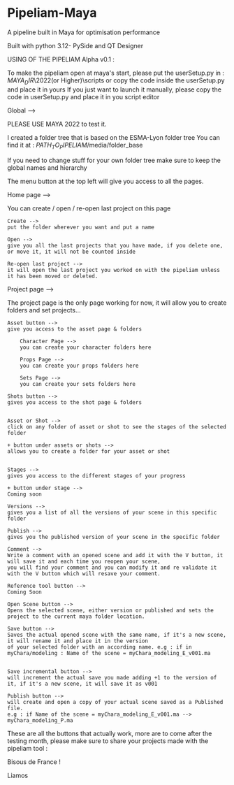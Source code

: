 # Pipeliam-Maya
A pipeline built in Maya for optimisation performance

Built with python 3.12- PySide and QT Designer


USING OF THE PIPELIAM Alpha v0.1 : 

To make the pipeliam open at maya's start, please put the userSetup.py in : $MAYA_DIR$\2022(or Higher)\scripts or copy the code inside the userSetup.py and place it in yours
If you just want to launch it manually, please copy the code in userSetup.py and place it in you script editor

Global -->

PLEASE USE MAYA 2022 to test it.

I created a folder tree that is based on the ESMA-Lyon folder tree
You can find it at : $PATH_TO_PIPELIAM$/media/folder_base

If you need to change stuff for your own folder tree make sure to keep the global names and hierarchy

The menu button at the top left will give you access to all the pages. 


Home page --> 

You can create / open / re-open last project on this page

	Create --> 
	put the folder wherever you want and put a name

	Open --> 
	give you all the last projects that you have made, if you delete one, or move it, it will not be counted inside

	Re-open last project -->
	it will open the last project you worked on with the pipeliam unless it has been moved or deleted. 

Project page --> 

The project page is the only page working for now, it will allow you to create folders and set projects… 

	Asset button --> 
	give you access to the asset page & folders 

		Character Page -->
		you can create your character folders here

		Props Page -->
		you can create your props folders here

		Sets Page -->
		you can create your sets folders here
	
	Shots button -->
	gives you access to the shot page & folders

	
	Asset or Shot --> 
	click on any folder of asset or shot to see the stages of the selected folder 

	+ button under assets or shots -->
	allows you to create a folder for your asset or shot
	

	Stages --> 
	gives you access to the different stages of your progress

	+ button under stage --> 
	Coming soon
	
	Versions --> 
	gives you a list of all the versions of your scene in this specific folder

	Publish -->
	gives you the published version of your scene in the specific folder

	Comment --> 
	Write a comment with an opened scene and add it with the V button, it will save it and each time you reopen your scene,
	you will find your comment and you can modify it and re validate it with the V button which will resave your comment. 

	Reference tool button --> 
	Coming Soon

	Open Scene button -->
	Opens the selected scene, either version or published and sets the project to the current maya folder location.

	Save button -->
	Saves the actual opened scene with the same name, if it's a new scene, it will rename it and place it in the version
	of your selected folder with an according name. e.g : if in myChara/modeling : Name of the scene = myChara_modeling_E_v001.ma


	Save incremental button -->
	will increment the actual save you made adding +1 to the version of it, if it's a new scene, it will save it as v001

	Publish button -->
	will create and open a copy of your actual scene saved as a Published file. 
	e.g : if Name of the scene = myChara_modeling_E_v001.ma --> myChara_modeling_P.ma


These are all the buttons that actually work, more are to come after the testing month, please make sure to share your projects made with the pipeliam tool : 

Bisous de France ! 

Liamos
